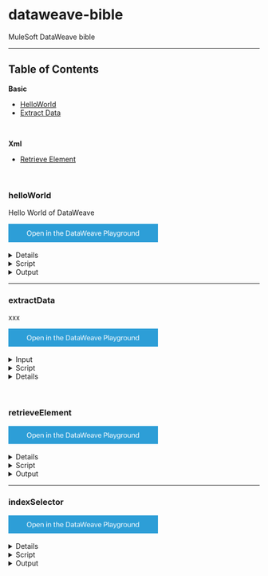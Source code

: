# dataweave-bible
MuleSoft DataWeave bible

<hr>

## Table of Contents

**Basic**
- [HelloWorld](#helloWorld)
- [Extract Data](#extractData)

&nbsp;

**Xml**

- [Retrieve Element](#retrieveElement)

&nbsp;

### helloWorld

Hello World of DataWeave


<a href="https://dataweave.mulesoft.com/learn/playground?projectMethod=GHRepo&repo=Elliot518%2Fdataweave-bible&path=basic%2FhelloWorld"><img width="300" src="/images/dwplayground-button.png"><a>

<details>
<summary>Input</summary>

```json
{
    "message": "Hello world!"
}
```
</details>

<details>
<summary>Script</summary>

```dataweave
%dw 2.0
output application/json
---
payload.message
```
</details>

<details>
<summary>Output</summary>

```json
 "Hello world!"
```
</details>

<hr>

### extractData

xxx


<a href="https://dataweave.mulesoft.com/learn/playground?projectMethod=GHRepo&repo=Elliot518%2Fdataweave-bible&path=basic%2FextractData"><img width="300" src="/images/dwplayground-button.png"><a>

<details>
<summary>Input</summary>

```json

```
</details>

<details>
<summary>Script</summary>

```dataweave
%dw 2.0
var myObject = { "myKey" : "1234", "name" : "somebody" }
var myArray = [ { "myKey" : "1234" }, { "name" : "somebody" } ]
output application/json
---
{
    selectingValueUsingKeyInObject : myObject.name,
    selectingValueUsingKeyOfObjectInArray : myArray.name,
}
```
</details>

<details>
<summary>Output</summary>

```json
{
    "selectingValueUsingKeyInObject": "somebody",
    "selectingValueUsingKeyOfObjectInArray": [ "somebody" ]
}
```
</details>

&nbsp;

### retrieveElement

<a href="https://dataweave.mulesoft.com/learn/playground?projectMethod=GHRepo&repo=Elliot518%2Fdataweave-bible&path=xml%2FretrieveElement"><img width="300" src="/images/dwplayground-button.png"><a>

<details>
<summary>Input</summary>

```json
<language>
    <name>DataWeave</name>
    <version>2.0</version>
</language>
```
</details>

<details>
<summary>Script</summary>

```dataweave
%dw 2.0
output application/xml
---
{ newname : payload.language.name }
```
</details>

<details>
<summary>Output</summary>

```json
<?xml version='1.0' encoding='UTF-8'?>
<newname>DataWeave</newname>
```
</details>

<hr>

### indexSelector

<a href="https://dataweave.mulesoft.com/learn/playground?projectMethod=GHRepo&repo=Elliot518%2Fdataweave-bible&path=xml%2FindexSelector"><img width="300" src="/images/dwplayground-button.png"><a>

<details>
<summary>Input</summary>

```json
<root>
    <element>
        <subelement1>SE1</subelement1>
    </element>
    <element>E2</element>
</root>
```
</details>

<details>
<summary>Script</summary>

```dataweave
%dw 2.0
output application/xml
---
{ 
    newRoot: {
        mysubelement : payload.root[0].subelement1,
        mysubelement2 : payload.root[1]
    }
}
```
</details>

<details>
<summary>Output</summary>

```json
<?xml version='1.0' encoding='UTF-8'?>
<newRoot>
  <mysubelement>SE1</mysubelement>
  <mysubelement2>E2</mysubelement2>
</newRoot>
```
</details>